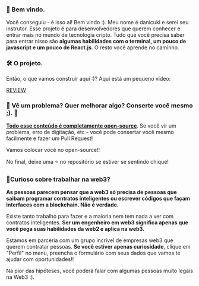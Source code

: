 ### 👋 Bem vindo.

Você conseguiu - é isso aí! Bem vindo :). Meu nome é danicuki e serei seu instrutor. Esse projeto é para desenvolvedores que querem conhecer e entrar mais no mundo de tecnologia cripto. Tudo que você precisa saber para entrar nisso são **algumas habilidades com o terminal, um pouco de javascript e um pouco de React.js**. O resto você aprende no caminho.

### 🛠 O projeto. 

Então, o que vamos construir aqui :)? Aqui está um pequeno vídeo:

[REVIEW](https://www.loom.com/share/aeea29580aaa4dd88d8c7bc27f938d63)

### **🤘  Vê um problema? Quer melhorar algo? Conserte você mesmo ;). 🤘**

**[Todo esse conteúdo é completamente open-source](https://github.com/w3b3d3v/buildspace-projects/tree/web3dev-version/NFT_Game)**. Se você vir um problema, erro de digitação, etc - você pode consertar você mesmo facilmente e fazer um Pull Request!

Vamos colocar você no open-source!!

No final, deixe uma  ⭐  no repositório se estiver se sentindo chique!

### **🚨Curioso sobre trabalhar na web3?**

**As pessoas parecem pensar que a web3 só precisa de pessoas que saibam programar contratos inteligentes ou escrever códigos que façam interfaces com a blockchain. Não é verdade.**

Existe tanto trabalho para fazer e a maioria nem tem nada a ver com contratos inteligentes. **Ser um engenheiro em web3 significa apenas que você pega suas habilidades da web2 e aplica na web3.**

Estamos em parceria com um grupo incrível de empresas web3 que querem contratar pessoas. **Se você estiver apenas curiosidade**, clique em "Perfil" no menu, preencha o formulário com seus dados que vamos te ajudar com oportunidades!!

Na pior das hipóteses, você poderá falar com algumas pessoas muito legais na Web3 :).
